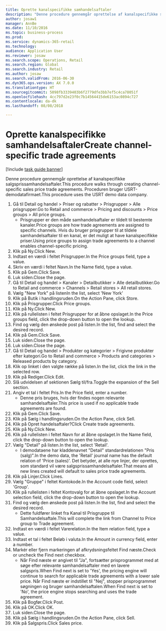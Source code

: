 ```yaml
--- 
title: Oprette kanalspecifikke samhandelsaftaler
description: "Denne procedure gennemgår oprettelse af kanalspecifikke salgsprissamhandelsaftaler."
author: josaw1
manager: AnnBe
ms.date: 11/10/2016
ms.topic: business-process
ms.prod: 
ms.service: dynamics-365-retail
ms.technology: 
audience: Application User
ms.reviewer: josaw
ms.search.scope: Operations, Retail
ms.search.region: Global
ms.search.industry: Retail
ms.author: josaw
ms.search.validFrom: 2016-06-30
ms.dyn365.ops.version: AX 7.0.0
ms.translationtype: HT
ms.sourcegitcommit: 5098fb3339403b6f2779dfe3bb7ef5c4ca78051f
ms.openlocfilehash: 4cc797d2e23f0c7b14564415de6153ac0894c727
ms.contentlocale: da-dk
ms.lasthandoff: 08/08/2018

---
```

# <a name="create-channel-specific-trade-agreements"></a><span data-ttu-id="83a9f-103">Oprette kanalspecifikke samhandelsaftaler</span><span class="sxs-lookup"><span data-stu-id="83a9f-103">Create channel-specific trade agreements</span></span>

[!include [task guide banner](../includes/task-guide-banner.md)]

<span data-ttu-id="83a9f-104">Denne procedure gennemgår oprettelse af kanalspecifikke salgsprissamhandelsaftaler.</span><span class="sxs-lookup"><span data-stu-id="83a9f-104">This procedure walks through creating channel-specific sales price trade agreements.</span></span> <span data-ttu-id="83a9f-105">Proceduren bruger USRT-demodatafirmaet.</span><span class="sxs-lookup"><span data-stu-id="83a9f-105">This procedure uses the USRT demo data company.</span></span>

1. <span data-ttu-id="83a9f-106">Gå til Detail og handel > Priser og rabatter > Prisgrupper > Alle prisgrupper.</span><span class="sxs-lookup"><span data-stu-id="83a9f-106">Go to Retail and commerce > Pricing and discounts > Price groups > All price groups.</span></span>
    * <span data-ttu-id="83a9f-107">Prisgrupper er den måde samhandelsaftaler er tildelt til bestemte kanaler.</span><span class="sxs-lookup"><span data-stu-id="83a9f-107">Price groups are how trade agreements are assigned to specific channels.</span></span> <span data-ttu-id="83a9f-108">Hvis du bruger prisgrupper til at tildele samhandelsaftaler til en kanal, er det muligt at have kanalspecifikke priser.</span><span class="sxs-lookup"><span data-stu-id="83a9f-108">Using price groups to assign trade agreements to a channel enables channel-specific pricing.</span></span>  
2. <span data-ttu-id="83a9f-109">Klik på Ny.</span><span class="sxs-lookup"><span data-stu-id="83a9f-109">Click New.</span></span>
3. <span data-ttu-id="83a9f-110">Indtast en værdi i feltet Prisgrupper.</span><span class="sxs-lookup"><span data-stu-id="83a9f-110">In the Price groups field, type a value.</span></span>
4. <span data-ttu-id="83a9f-111">Skriv en værdi i feltet Navn.</span><span class="sxs-lookup"><span data-stu-id="83a9f-111">In the Name field, type a value.</span></span>
5. <span data-ttu-id="83a9f-112">Klik på Gem.</span><span class="sxs-lookup"><span data-stu-id="83a9f-112">Click Save.</span></span>
6. <span data-ttu-id="83a9f-113">Luk siden.</span><span class="sxs-lookup"><span data-stu-id="83a9f-113">Close the page.</span></span>
7. <span data-ttu-id="83a9f-114">Gå til Detail og handel > Kanaler > Detailbutikker > Alle detailbutikker.</span><span class="sxs-lookup"><span data-stu-id="83a9f-114">Go to Retail and commerce > Channels > Retail stores > All retail stores.</span></span>
8. <span data-ttu-id="83a9f-115">Vælg "New York" på listen</span><span class="sxs-lookup"><span data-stu-id="83a9f-115">In the list, select 'New York'</span></span>
9. <span data-ttu-id="83a9f-116">Klik på Butik i handlingsruden.</span><span class="sxs-lookup"><span data-stu-id="83a9f-116">On the Action Pane, click Store.</span></span>
10. <span data-ttu-id="83a9f-117">Klik på Prisgrupper.</span><span class="sxs-lookup"><span data-stu-id="83a9f-117">Click Price groups.</span></span>
11. <span data-ttu-id="83a9f-118">Klik på Ny.</span><span class="sxs-lookup"><span data-stu-id="83a9f-118">Click New.</span></span>
12. <span data-ttu-id="83a9f-119">Klik på rullelisten i feltet Prisgrupper for at åbne opslaget.</span><span class="sxs-lookup"><span data-stu-id="83a9f-119">In the Price groups field, click the drop-down button to open the lookup.</span></span>
13. <span data-ttu-id="83a9f-120">Find og vælg den ønskede post på listen.</span><span class="sxs-lookup"><span data-stu-id="83a9f-120">In the list, find and select the desired record.</span></span>
14. <span data-ttu-id="83a9f-121">Klik på Gem.</span><span class="sxs-lookup"><span data-stu-id="83a9f-121">Click Save.</span></span>
15. <span data-ttu-id="83a9f-122">Luk siden.</span><span class="sxs-lookup"><span data-stu-id="83a9f-122">Close the page.</span></span>
16. <span data-ttu-id="83a9f-123">Luk siden.</span><span class="sxs-lookup"><span data-stu-id="83a9f-123">Close the page.</span></span>
17. <span data-ttu-id="83a9f-124">Gå til Detail og handel > Produkter og kategorier > Frigivne produkter efter kategori.</span><span class="sxs-lookup"><span data-stu-id="83a9f-124">Go to Retail and commerce > Products and categories > Released products by category.</span></span>
18. <span data-ttu-id="83a9f-125">Klik op linket i den valgte række på listen.</span><span class="sxs-lookup"><span data-stu-id="83a9f-125">In the list, click the link in the selected row.</span></span>
19. <span data-ttu-id="83a9f-126">Klik på Rediger.</span><span class="sxs-lookup"><span data-stu-id="83a9f-126">Click Edit.</span></span>
20. <span data-ttu-id="83a9f-127">Slå udvidelsen af sektionen Sælg til/fra.</span><span class="sxs-lookup"><span data-stu-id="83a9f-127">Toggle the expansion of the Sell section.</span></span>
21. <span data-ttu-id="83a9f-128">Angiv et tal i feltet Pris.</span><span class="sxs-lookup"><span data-stu-id="83a9f-128">In the Price field, enter a number.</span></span>
    * <span data-ttu-id="83a9f-129">Denne pris bruges, hvis der findes nogen relevante samhandelsaftaler.</span><span class="sxs-lookup"><span data-stu-id="83a9f-129">This price is used if no applicable trade agreements are found.</span></span>  
22. <span data-ttu-id="83a9f-130">Klik på Gem.</span><span class="sxs-lookup"><span data-stu-id="83a9f-130">Click Save.</span></span>
23. <span data-ttu-id="83a9f-131">Klik på Sælg i handlingsruden.</span><span class="sxs-lookup"><span data-stu-id="83a9f-131">On the Action Pane, click Sell.</span></span>
24. <span data-ttu-id="83a9f-132">Klik på Opret handelsaftaler?</span><span class="sxs-lookup"><span data-stu-id="83a9f-132">Click Create trade agreements.</span></span>
25. <span data-ttu-id="83a9f-133">Klik på Ny.</span><span class="sxs-lookup"><span data-stu-id="83a9f-133">Click New.</span></span>
26. <span data-ttu-id="83a9f-134">Klik på rullelisten i feltet Navn for at åbne opslaget.</span><span class="sxs-lookup"><span data-stu-id="83a9f-134">In the Name field, click the drop-down button to open the lookup.</span></span>
27. <span data-ttu-id="83a9f-135">Vælg "Detail" på listen.</span><span class="sxs-lookup"><span data-stu-id="83a9f-135">In the list, select 'Retail'.</span></span>
    * <span data-ttu-id="83a9f-136">I demodataene har kladdenavnet "Detail" standardrelationen "Pris (salg)".</span><span class="sxs-lookup"><span data-stu-id="83a9f-136">In the demo data, the 'Retail' journal name has the default relation of 'Price (sales)'.</span></span> <span data-ttu-id="83a9f-137">Det betyder, at alle nye linjer, der oprettes, som standard vil være salgsprissamhandelsaftaler.</span><span class="sxs-lookup"><span data-stu-id="83a9f-137">That means all new lines created will default to sales price trade agreements.</span></span>  
28. <span data-ttu-id="83a9f-138">Klik på Linjer.</span><span class="sxs-lookup"><span data-stu-id="83a9f-138">Click Lines.</span></span>
29. <span data-ttu-id="83a9f-139">Vælg "Gruppe" i feltet Kontokode.</span><span class="sxs-lookup"><span data-stu-id="83a9f-139">In the Account code field, select 'Group'.</span></span>
30. <span data-ttu-id="83a9f-140">Klik på rullelisten i feltet Kontovalg for at åbne opslaget.</span><span class="sxs-lookup"><span data-stu-id="83a9f-140">In the Account selection field, click the drop-down button to open the lookup.</span></span>
31. <span data-ttu-id="83a9f-141">Find og vælg den ønskede post på listen.</span><span class="sxs-lookup"><span data-stu-id="83a9f-141">In the list, find and select the desired record.</span></span>
    * <span data-ttu-id="83a9f-142">Dette fuldfører linket fra Kanal til Prisgruppe til Samhandelsaftale.</span><span class="sxs-lookup"><span data-stu-id="83a9f-142">This will complete the link from Channel to Price group to Trade agreement.</span></span>  
32. <span data-ttu-id="83a9f-143">Indtast en værdi i feltet Varerelation.</span><span class="sxs-lookup"><span data-stu-id="83a9f-143">In the Item relation field, type a value.</span></span>
33. <span data-ttu-id="83a9f-144">Indtast et tal i feltet Beløb i valuta.</span><span class="sxs-lookup"><span data-stu-id="83a9f-144">In the Amount in currency field, enter a number.</span></span>
34. <span data-ttu-id="83a9f-145">Markér eller fjern markeringen af afkrydsningsfeltet Find næste.</span><span class="sxs-lookup"><span data-stu-id="83a9f-145">Check or uncheck the Find next checkbox.</span></span>
    * <span data-ttu-id="83a9f-146">Når Find næste er angivet til "Ja", fortsætter prisprogrammet med at søge efter relevante samhandelsaftaler med en lavere salgspris.</span><span class="sxs-lookup"><span data-stu-id="83a9f-146">When Find next is set to 'Yes', the pricing engine will continue to search for applicable trade agreements with a lower sale price.</span></span> <span data-ttu-id="83a9f-147">Når Find næste er indstillet til "Nej", stopper prisprogrammet søgningen og bruger samhandelsaftalen.</span><span class="sxs-lookup"><span data-stu-id="83a9f-147">When Find next is set to 'No', the price engine stops searching and uses the trade agreement.</span></span>  
35. <span data-ttu-id="83a9f-148">Klik på Bogfør.</span><span class="sxs-lookup"><span data-stu-id="83a9f-148">Click Post.</span></span>
36. <span data-ttu-id="83a9f-149">Klik på OK.</span><span class="sxs-lookup"><span data-stu-id="83a9f-149">Click OK.</span></span>
37. <span data-ttu-id="83a9f-150">Luk siden.</span><span class="sxs-lookup"><span data-stu-id="83a9f-150">Close the page.</span></span>
38. <span data-ttu-id="83a9f-151">Klik på Sælg i handlingsruden.</span><span class="sxs-lookup"><span data-stu-id="83a9f-151">On the Action Pane, click Sell.</span></span>
39. <span data-ttu-id="83a9f-152">Klik på Salgspris.</span><span class="sxs-lookup"><span data-stu-id="83a9f-152">Click Sales price.</span></span>


